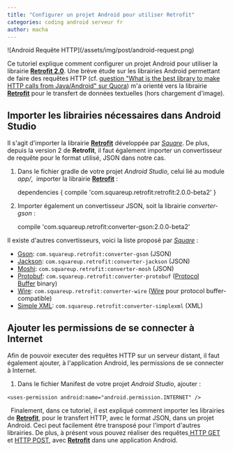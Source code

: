 ```yaml
---
title: "Configurer un projet Android pour utiliser Retrofit"
categories: coding android serveur fr
author: macha
---
```


<div class="text-center lead" markdown="1">
  ![Android Requête HTTP](/assets/img/post/android-request.png)
</div>

Ce tutoriel explique comment configurer un projet Android pour utiliser la
librairie [**Retrofit 2.0**](http://square.github.io/retrofit/). Une brève étude
sur les librairies Android permettant de faire des requêtes HTTP (cf.
[question "What is the best library to make HTTP calls from Java/Android" sur Quora](https://www.quora.com/What-is-the-best-library-to-make-HTTP-calls-from-Java-Android))
m'a orienté vers la librairie [**Retrofit**](http://square.github.io/retrofit/)
pour le transfert de données textuelles (hors chargement d'image).

## Importer les librairies nécessaires dans Android Studio

Il s'agit d'importer la librairie [**Retrofit**](http://square.github.io/retrofit/) développée par [_Square_](http://square.github.io). De plus, depuis la version 2 de **Retrofit**, il faut également importer un convertisseur de requête pour le format utilisé, JSON dans notre cas.

  1. Dans le fichier gradle de votre projet _Android Studio_, celui lié au module _app/_,  importer la librairie [**Retrofit**](http://square.github.io/retrofit/) :

        dependencies {
    compile 'com.squareup.retrofit:retrofit:2.0.0-beta2'
    }

  2. Importer également un convertisseur JSON, soit la librairie _converter-gson_ :

        compile 'com.squareup.retrofit:converter-gson:2.0.0-beta2'

Il existe d'autres convertisseurs, voici la liste proposé par [_Square_](http://square.github.io) :

  * [Gson](https://github.com/google/gson): `com.squareup.retrofit:converter-gson` (JSON)
  * [Jackson](http://wiki.fasterxml.com/JacksonHome): `com.squareup.retrofit:converter-jackson` (JSON)
  * [Moshi](https://github.com/square/moshi/): `com.squareup.retrofit:converter-mosh` (JSON)
  * [Protobuf](https://developers.google.com/protocol-buffers/): `com.squareup.retrofit:converter-protobuf` ([Protocol Buffer](https://developers.google.com/protocol-buffers/) binary)
  * [Wire](https://github.com/square/wire): `com.squareup.retrofit:converter-wire` ([Wire](https://github.com/square/wire) pour protocol buffer-compatible)
  * [Simple XML](http://simple.sourceforge.net/): `com.squareup.retrofit:converter-simplexml` (XML)
 
## Ajouter les permissions de se connecter à Internet

Afin de pouvoir executer des requêtes HTTP sur un serveur distant, il faut également ajouter, à l'application Android, les permissions de se connecter à Internet.

  1. Dans le fichier Manifest de votre projet _Android Studio_, ajouter :


    <uses-permission android:name="android.permission.INTERNET" />

  Finalement, dans ce tutoriel, il est expliqué comment importer les librairies de **[Retrofit](http://square.github.io/retrofit/)**, pour le transfert HTTP, avec le format JSON, dans un projet Android. Ceci peut facilement être transposé pour l'import d'autres librairies. De plus, à présent vous pouvez réaliser des requêtes[ HTTP GET](requete-http-get-retrofit-android/) et [HTTP POST](http://www.machada.fr/requete-http-post-retrofit-android/), avec **[Retrofit](http://square.github.io/retrofit/)** dans une application Android.

